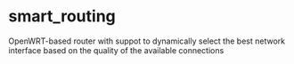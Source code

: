 # smart_routing
OpenWRT-based router with suppot  to dynamically select the best network interface based on the quality of the available connections
